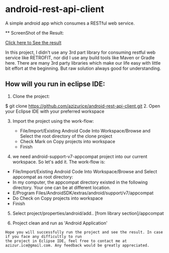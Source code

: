 # android-rest-api-client

A simple android app which consumes a RESTful web service.

** ScreenShot of the Result:

[Click here to See the result](/docs/images/android-result.png)


In this project, I didn't use any 3rd part library for consuming restful web service like RETROFIT, nor did I use any build tools like Maven or Gradle here. There are many 3rd party libraries which make our life easy with little bit effort at the beginning. 
But raw solution always good for understanding.
 
## How will you run in eclipse IDE:

1. Clone the project:

  $ git clone https://github.com/azizurice/android-rest-api-client.git
2. Open your Eclipse IDE with your preferred workspace

3. Import the project using the work-flow:

	* File/Import/Existing Android Code Into Workspace/Browse and Select the root directory of the clone project
	* Check Mark  on  Copy projects into workspace
	* Finish

4. we need android-support-v7-appcompat project into our current workspace. So let's add it.
  The work-flow is:
  * File/Import/Existing Android Code Into Workspace/Browse and Select appcompat as root directory:
  * In my computer, the appcompat directory existed in the following directory. Your one can be at different location.
  *	E/Program Files/AndroidSDK/extras/android/support/v7/appcompat
  * Do Check  on  Copy projects into workspace
  * Finish

5. Select project/properties/android/add.. [from library section]/appcompat

6. Project clean and run as 'Android Application'

~~~
Hope you will successfully run the project and see the result. In case if you face any difficultly to run
the project in Eclipse IDE, feel free to contact me at azizur.ice@gmail.com. Any feedback would be greatly appreciated.


